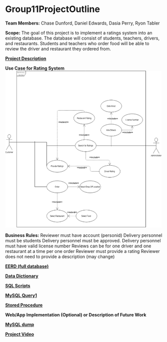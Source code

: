 # Group11ProjectOutline
**Team Members:** Chase Dunford, Daniel Edwards, Dasia Perry, Ryon Tabler

**Scope:** The goal of this project is to implement a ratings system into an existing
database. The database will consist of students, teachers, drivers, and restaurants.
Students and teachers who order food will be able to review the driver and restaurant
they ordered from.

**<a href="https://github.com/cdunfordUNCC/GroupProject/raw/main/Project.docx">Project Description</a>**

**Use Case for Rating System**
<br>
<img src="https://github.com/cdunfordUNCC/GroupProject/blob/main/Use%20Case.png" alt="Use Case for Rating System" height="500" width="500">

**Business Rules:**
Reviewer must have account (personid)
Delivery personnel must be students
Delivery personnel must be approved.
Delivery personnel must have valid license number
Reviews can be for one driver and one restaurant at a time per one order
Reviewer must provide a rating
Reviewer does not need to provide a description (may change)

**<a href="https://github.com/cdunfordUNCC/GroupProject/raw/main/EERD%20fully%20normalized.mwb">EERD (full database)</a>**

**<a href="https://github.com/cdunfordUNCC/GroupProject/raw/main/Data%20Dictionary.docx">Data Dictionary</a>**

**<a href="https://github.com/cdunfordUNCC/GroupProject/blob/main/Campus%20Eats%20Script.sql">SQL Scripts</a>**

**<a href="https://github.com/cdunfordUNCC/GroupProject/blob/main/Query1.sql">MySQL Query1</a>**

**<a href=" ">Stored Procedure</a>**

**Web/App Implementation (Optional) or Description of Future Work**

**<a href="https://github.com/cdunfordUNCC/GroupProject/blob/main/SQL%20Dump.sql">MySQL dump</a>**

**<a href="https://docs.google.com/presentation/d/1W4dZ6T0KCXxIWcBfeITiHFS33E3IDEioprZ6cfe5ft8/edit?usp=sharing">Project Video</a>**

